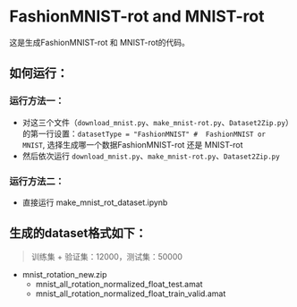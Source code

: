 # FashionMNIST-rot and MNIST-rot
这是生成FashionMNIST-rot 和 MNIST-rot的代码。
## 如何运行：
### 运行方法一：
- 对这三个文件（`download_mnist.py`、`make_mnist-rot.py`、`Dataset2Zip.py`）的第一行设置：`datasetType = "FashionMNIST" #  FashionMNIST or MNIST`, 选择生成哪一个数据FashionMNIST-rot 还是 MNIST-rot
- 然后依次运行 `download_mnist.py`、`make_mnist-rot.py`、`Dataset2Zip.py`
### 运行方法二：
- 直接运行 make_mnist_rot_dataset.ipynb

## 生成的dataset格式如下：
> 训练集 + 验证集：12000，测试集：50000
- mnist_rotation_new.zip
	- mnist_all_rotation_normalized_float_test.amat
	- mnist_all_rotation_normalized_float_train_valid.amat
